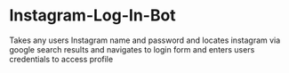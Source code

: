 # Instagram-Log-In-Bot
Takes any users Instagram name and password and locates instagram via google search results and navigates to login form and enters users credentials to access profile
